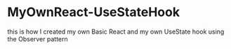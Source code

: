 # MyOwnReact-UseStateHook

this is how I created my own Basic React and my own UseState hook using the Observer pattern 
